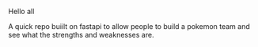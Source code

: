 Hello all

A quick repo buiilt on fastapi to allow people to build a pokemon team and see what the strengths and weaknesses are. 
